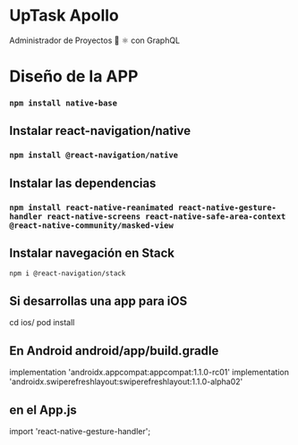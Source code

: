 # UpTask Apollo
Administrador de Proyectos 📱 ⚛ con GraphQL 

# Diseño de la APP
### `npm install native-base`

## Instalar react-navigation/native
### `npm install @react-navigation/native`

## Instalar las dependencias
### `npm install react-native-reanimated react-native-gesture-handler react-native-screens react-native-safe-area-context @react-native-community/masked-view`

## Instalar navegación en Stack
`npm i @react-navigation/stack`

## Si desarrollas una app para iOS 
cd ios/
pod install

## En Android android/app/build.gradle
implementation 'androidx.appcompat:appcompat:1.1.0-rc01'
implementation 'androidx.swiperefreshlayout:swiperefreshlayout:1.1.0-alpha02'

## en el App.js 
import 'react-native-gesture-handler';

